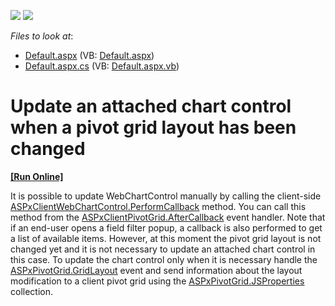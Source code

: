 <!-- default badges list -->
[![](https://img.shields.io/badge/Open_in_DevExpress_Support_Center-FF7200?style=flat-square&logo=DevExpress&logoColor=white)](https://supportcenter.devexpress.com/ticket/details/E4019)
[![](https://img.shields.io/badge/📖_How_to_use_DevExpress_Examples-e9f6fc?style=flat-square)](https://docs.devexpress.com/GeneralInformation/403183)
<!-- default badges end -->
<!-- default file list -->
*Files to look at*:

* [Default.aspx](./CS/WebSite/Default.aspx) (VB: [Default.aspx](./VB/WebSite/Default.aspx))
* [Default.aspx.cs](./CS/WebSite/Default.aspx.cs) (VB: [Default.aspx.vb](./VB/WebSite/Default.aspx.vb))
<!-- default file list end -->
# Update an attached chart control when a pivot grid layout has been changed
<!-- run online -->
**[[Run Online]](https://codecentral.devexpress.com/e4019/)**
<!-- run online end -->


<p>It is possible to update WebChartControl manually by calling the client-side <a href="http://documentation.devexpress.com/#XtraCharts/DevExpressXtraChartsWebScriptsASPxClientWebChartControl_PerformCallbacktopic"><u>ASPxClientWebChartControl.PerformCallback</u></a> method. You can call this method from the <a href="http://documentation.devexpress.com/#AspNet/DevExpressWebASPxPivotGridScriptsASPxClientPivotGrid_AfterCallbacktopic"><u>ASPxClientPivotGrid.AfterCallback</u></a> event handler. Note that if an end-user opens a field filter popup, a callback is also performed to get a list of available items. However, at this moment the pivot grid layout is not changed yet and it is not necessary to update an attached chart control in this case. To update the chart control only when it is necessary handle the <a href="http://documentation.devexpress.com/#AspNet/DevExpressWebASPxPivotGridASPxPivotGrid_GridLayouttopic"><u>ASPxPivotGrid.GridLayout</u></a> event and send information about the layout modification to a client pivot grid using the <a href="http://documentation.devexpress.com/#AspNet/DevExpressWebASPxPivotGridASPxPivotGrid_JSPropertiestopic"><u>ASPxPivotGrid.JSProperties</u></a> collection.</p><br />


<br/>


